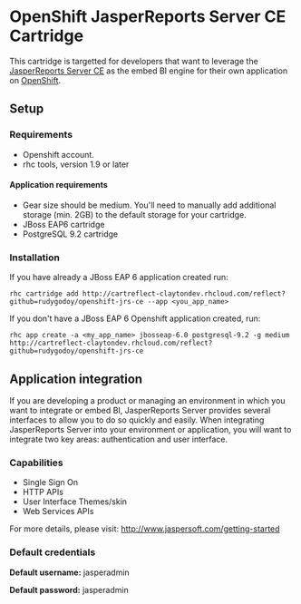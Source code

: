 # OpenShift JasperReports Server CE Cartridge

This cartridge is targetted for developers that want to leverage the [JasperReports Server CE](http://www.jaspersoft.com) as the embed BI engine for their own application on  [OpenShift](https://openshift.redhat.com/app/login).

## Setup

### Requirements

  * Openshift account. 
  * rhc tools, version 1.9 or later
  
#### Application requirements

  * Gear size should be medium. You'll need to manually add additional storage (min. 2GB) to the default storage for your cartridge.
  * JBoss EAP6 cartridge
  * PostgreSQL 9.2 cartridge

### Installation

If you have already a JBoss EAP 6 application created run:

    rhc cartridge add http://cartreflect-claytondev.rhcloud.com/reflect?github=rudygodoy/openshift-jrs-ce --app <you_app_name>

If you don't have a JBoss EAP 6 Openshift application created, run:

    rhc app create -a <my_app_name> jbosseap-6.0 postgresql-9.2 -g medium http://cartreflect-claytondev.rhcloud.com/reflect?github=rudygodoy/openshift-jrs-ce


## Application integration

If you are developing a product or managing an environment in which you want to integrate or embed BI, JasperReports Server provides several interfaces to allow you to do so quickly and easily. When integrating JasperReports Server into your environment or application, you will want to integrate two key areas: authentication and user interface.


### Capabilities

   * Single Sign On
   * HTTP APIs
   * User Interface Themes/skin
   * Web Services APIs

For more details, please visit: http://www.jaspersoft.com/getting-started


### Default credentials

**Default username:** jasperadmin

**Default password:** jasperadmin

